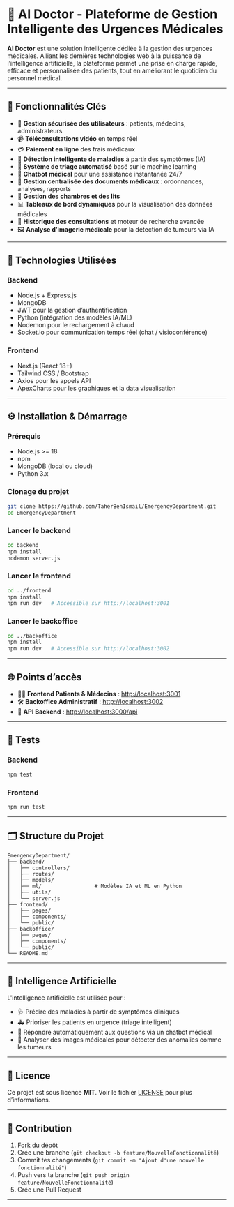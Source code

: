
# 🧠 AI Doctor - Plateforme de Gestion Intelligente des Urgences Médicales

**AI Doctor** est une solution intelligente dédiée à la gestion des urgences médicales. Alliant les dernières technologies web à la puissance de l’intelligence artificielle, la plateforme permet une prise en charge rapide, efficace et personnalisée des patients, tout en améliorant le quotidien du personnel médical.

---

## 🚀 Fonctionnalités Clés

- 🔐 **Gestion sécurisée des utilisateurs** : patients, médecins, administrateurs
- 📹 **Téléconsultations vidéo** en temps réel
- 💳 **Paiement en ligne** des frais médicaux
- 🧬 **Détection intelligente de maladies** à partir des symptômes (IA)
- 🚨 **Système de triage automatisé** basé sur le machine learning
- 💬 **Chatbot médical** pour une assistance instantanée 24/7
- 📂 **Gestion centralisée des documents médicaux** : ordonnances, analyses, rapports
- 🏥 **Gestion des chambres et des lits**
- 📊 **Tableaux de bord dynamiques** pour la visualisation des données médicales
- 🔎 **Historique des consultations** et moteur de recherche avancée
- 🖼️ **Analyse d’imagerie médicale** pour la détection de tumeurs via IA

---

## 🧰 Technologies Utilisées

### Backend

- Node.js + Express.js
- MongoDB
- JWT pour la gestion d’authentification
- Python (intégration des modèles IA/ML)
- Nodemon pour le rechargement à chaud
- Socket.io pour communication temps réel (chat / visioconférence)

### Frontend

- Next.js (React 18+)
- Tailwind CSS / Bootstrap
- Axios pour les appels API
- ApexCharts pour les graphiques et la data visualisation

---

## ⚙️ Installation & Démarrage

### Prérequis

- Node.js >= 18
- npm
- MongoDB (local ou cloud)
- Python 3.x

### Clonage du projet

```bash
git clone https://github.com/TaherBenIsmail/EmergencyDepartment.git
cd EmergencyDepartment
```

### Lancer le backend

```bash
cd backend
npm install
nodemon server.js
```

### Lancer le frontend

```bash
cd ../frontend
npm install
npm run dev   # Accessible sur http://localhost:3001
```

### Lancer le backoffice

```bash
cd ../backoffice
npm install
npm run dev   # Accessible sur http://localhost:3002
```

---

## 🌐 Points d’accès

- 🧑‍⚕️ **Frontend Patients & Médecins** : [http://localhost:3001](http://localhost:3001)
- 🛠️ **Backoffice Administratif** : [http://localhost:3002](http://localhost:3002)
- 🧩 **API Backend** : [http://localhost:3000/api](http://localhost:3000/api)

---

## 🧪 Tests

### Backend

```bash
npm test
```

### Frontend

```bash
npm run test
```

---

## 🗂️ Structure du Projet

```
EmergencyDepartment/
├── backend/
│   ├── controllers/
│   ├── routes/
│   ├── models/
│   ├── ml/                 # Modèles IA et ML en Python
│   ├── utils/
│   └── server.js
├── frontend/
│   ├── pages/
│   ├── components/
│   └── public/
├── backoffice/
│   ├── pages/
│   ├── components/
│   └── public/
└── README.md
```

---

## 🤖 Intelligence Artificielle

L'intelligence artificielle est utilisée pour :

- 🩺 Prédire des maladies à partir de symptômes cliniques
- 🚑 Prioriser les patients en urgence (triage intelligent)
- 💬 Répondre automatiquement aux questions via un chatbot médical
- 🧠 Analyser des images médicales pour détecter des anomalies comme les tumeurs

---

## 📄 Licence

Ce projet est sous licence **MIT**. Voir le fichier [LICENSE](LICENSE) pour plus d’informations.

---

## 🤝 Contribution

1. Fork du dépôt
2. Crée une branche (`git checkout -b feature/NouvelleFonctionnalité`)
3. Commit tes changements (`git commit -m "Ajout d'une nouvelle fonctionnalité"`)
4. Push vers ta branche (`git push origin feature/NouvelleFonctionnalité`)
5. Crée une Pull Request

---
